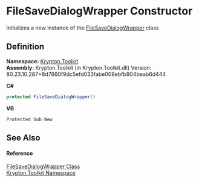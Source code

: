 # FileSaveDialogWrapper Constructor


Initializes a new instance of the <a href="a4f24e60-cdd7-2136-6246-cf76ef5d22bc.md">FileSaveDialogWrapper</a> class



## Definition
**Namespace:** <a href="79d2eac2-21f4-54ff-7552-b20c33c30600.md">Krypton.Toolkit</a>  
**Assembly:** Krypton.Toolkit (in Krypton.Toolkit.dll) Version: 80.23.10.287+8d7660f9dc5efd033fabe008ebfb904beab6d444

**C#**
``` C#
protected FileSaveDialogWrapper()
```
**VB**
``` VB
Protected Sub New
```



## See Also


#### Reference
<a href="a4f24e60-cdd7-2136-6246-cf76ef5d22bc.md">FileSaveDialogWrapper Class</a>  
<a href="79d2eac2-21f4-54ff-7552-b20c33c30600.md">Krypton.Toolkit Namespace</a>  
